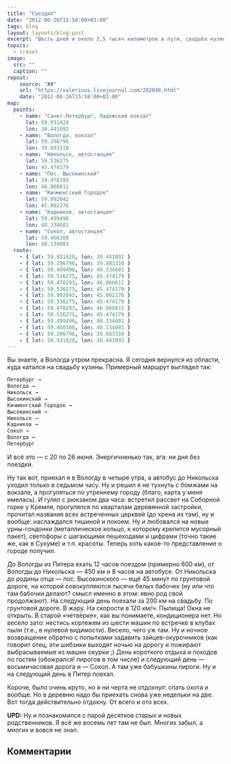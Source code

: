```yaml
---
title: "Съездил"
date: "2012-06-26T15:58:00+03:00"
tags: blog
layout: layouts/blog-post
excerpt: "Шесть дней и около 2,5 тысяч километров в пути, свадьба кузины и возвращение домой в Петербург"
topics:
  - travel
image:
  src: ""
  caption: ""
repost:
    source: "ЖЖ"
    url: "https://valeriuus.livejournal.com/282048.html"
    date: "2012-06-26T15:58:00+03:00"
map:
  points:
    - name: "Санкт-Петербург, Ладожский вокзал"
      lat: 59.931828
      lon: 30.441092
    - name: "Вологда, вокзал"
      lat: 59.206796
      lon: 39.883310
    - name: "Никольск, автостанция"
      lat: 59.536275
      lon: 45.474179
    - name: "Пос. Высокинский"
      lat: 59.478293
      lon: 46.060811
    - name: "Кичменгский Городок"
      lat: 59.992042
      lon: 45.802276
    - name: "Кадников, автостанция"
      lat: 59.499496
      lon: 40.334681
    - name: "Сокол, автостанция"
      lat: 59.460388
      lon: 40.134083
  route:
    - { lat: 59.931828, lon: 30.441092 }
    - { lat: 59.206796, lon: 39.883310 }
    - { lat: 59.499496, lon: 40.334681 }
    - { lat: 59.536275, lon: 45.474179 }
    - { lat: 59.478293, lon: 46.060811 }
    - { lat: 59.536275, lon: 45.474179 }
    - { lat: 59.992042, lon: 45.802276 }
    - { lat: 59.536275, lon: 45.474179 }
    - { lat: 59.478293, lon: 46.060811 }
    - { lat: 59.536275, lon: 45.474179 }
    - { lat: 59.499496, lon: 40.334681 }
    - { lat: 59.460388, lon: 40.134083 }
    - { lat: 59.206796, lon: 39.883310 }
    - { lat: 59.931828, lon: 30.441092 }
---
```


<p class="drop-cap">
Вы знаете, а Вологда утром прекрасна. Я сегодня вернулся из области, куда катался на свадьбу кузины. Примерный маршрут выглядел так:
</p>

```txt
Петербург →
Вологда →
Никольск →
Высокинский →
Кичменгский Городок →
Высокинский →
Никольск →
Кадников →
Сокол →
Вологда →
Петербург
```

И всё это — с 20 по 26 июня. Энергичненько так, ага: ни дня без поездки.  
  
Ну так вот, приехал я в Вологду в четыре утра, а автобус до Никольска уходил только в седьмом часу. Ну и решил я не тухнуть с бомжами на вокзале, а прогуляться по утреннему городу (благо, карта у меня имелась). И гулял с рюкзаком два часа: встретил рассвет на Соборной горке у Кремля, прогулялся по кварталам деревянной застройки, прочитал названия всех встреченных церквей (до хрена их там), ну и вообще: наслаждался тишиной и покоем. Ну и любовался на новые урны-гондонки (металлическое кольцо, к которому крепится мусорный пакет), светофоры с шагающими пешеходами и цифрами (точно такие же, как в Сухуме) и т.п. красоты. Теперь хоть какое-то представление о городе получил.  
  
До Вологды из Питера ехать 12 часов поездом (примерно 600 км), от Вологды до Никольска — 450 км и 8 часов на автобусе. От Никольска до родины отца — пос. Высокинского — ещё 45 минут по грунтовой дороге, на которой совокупляются тысячи белых бабочек (ну или что там бабочки делают? смысл именно в этом: явно род свой продолжают). На следующий день поехали за 200 км на свадьбу. По грунтовой дороге. В жару. На скорости в 120 км/ч. Пылища! Окна не открыть. В старой «четвёрке», как вы понимаете, кондиционера нет. Но весело зато: нестись кортежем из шести машин по встречке в клубах пыли (т.е., в нулевой видимости). Весело, чего уж там. Ну и ночное возвращение обратно с попытками задавить зайцев-окурочников (как говорит отец, эти шибзики выходят ночью на дорогу и пожирают выбрасываемые из машин окурки ;) День короткого отдыха и походов по гостям (обожрался! пирогов в том числе) и следующий день — восьмичасовая дорога и — Сокол. А там уже бабушкины пироги. Ну и на следующий день в Питер поехал.  
  
Короче, было очень круто, но я ни черта не отдохнул: спать охота и вообще. Но в деревню надо бы приехать снова уже недельки на две. Вот тогда действительно отдохну. От всего и ото всех.  
  
**UPD:** Ну и познакомился с парой десятков старых и новых родственников. Я всё же восемь лет там не был. Многих забыл, а многих и вовсе не знал.

## Комментарии

<div data-lj-comment-embed="valeriuus--282048--532928" data-domain="valeriuus.livejournal.com" data-journal="valeriuus" data-post-id="282048" data-comment-id="532928" ></div> <script async src="https://l-stat.livejournal.net/js/??sdk.js?v=2"></script>
<div data-lj-comment-embed="valeriuus--282048--533184" data-domain="valeriuus.livejournal.com" data-journal="valeriuus" data-post-id="282048" data-comment-id="533184" ></div> <script async src="https://l-stat.livejournal.net/js/??sdk.js?v=2"></script>
